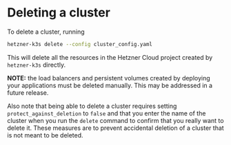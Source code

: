 # Deleting a cluster

To delete a cluster, running

```bash
hetzner-k3s delete --config cluster_config.yaml
```

This will delete all the resources in the Hetzner Cloud project created by `hetzner-k3s` directly.

**NOTE:** the load balancers and persistent volumes created by deploying your applications must be deleted manually. This may be addressed in a future release.

Also note that being able to delete a cluster requires setting `protect_against_deletion` to `false` and that you enter the name of the cluster when you run the `delete` command to confirm that you really want to delete it. These measures are to prevent accidental deletion of a cluster that is not meant to be deleted.